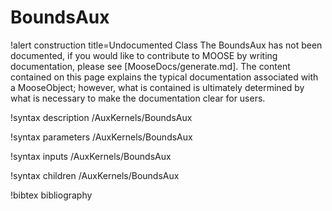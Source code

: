 <!-- MOOSE Documentation Stub: Remove this when content is added. -->

# BoundsAux

!alert construction title=Undocumented Class
The BoundsAux has not been documented, if you would like to contribute to MOOSE by
writing documentation, please see [MooseDocs/generate.md]. The content contained on this page explains
the typical documentation associated with a MooseObject; however, what is contained is ultimately
determined by what is necessary to make the documentation clear for users.

!syntax description /AuxKernels/BoundsAux

!syntax parameters /AuxKernels/BoundsAux

!syntax inputs /AuxKernels/BoundsAux

!syntax children /AuxKernels/BoundsAux

!bibtex bibliography
